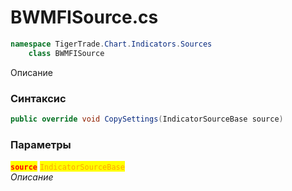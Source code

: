 
# BWMFISource.cs
```csharp
namespace TigerTrade.Chart.Indicators.Sources  
    class BWMFISource
```

Описание

### Синтаксис
```csharp
public override void CopySettings(IndicatorSourceBase source)
```

### Параметры  
<mark style="color:red;">**`source`**</mark> <mark style="color:orange;">`IndicatorSourceBase`</mark>  
 *Описание*  
  

                    
                    